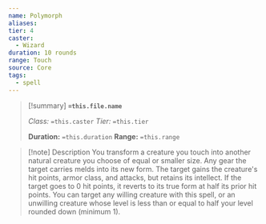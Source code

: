 ```yaml
---
name: Polymorph
aliases: 
tier: 4
caster:
  - Wizard
duration: 10 rounds
range: Touch
source: Core
tags:
  - spell
---
```


> [!summary] **`=this.file.name`**
> 
> *Class:* `=this.caster`
> *Tier:* `=this.tier`
> 
> **Duration:** `=this.duration`
> **Range:** `=this.range`

>[!note] Description
> You transform a creature you touch into another natural creature you choose of equal or smaller size. Any gear the target carries melds into its new form. The target gains the creature's hit points, armor class, and attacks, but retains its intellect. If the target goes to 0 hit points, it reverts to its true form at half its prior hit points. You can target any willing creature with this spell, or an unwilling creature whose level is less than or equal to half your level rounded down (minimum 1).